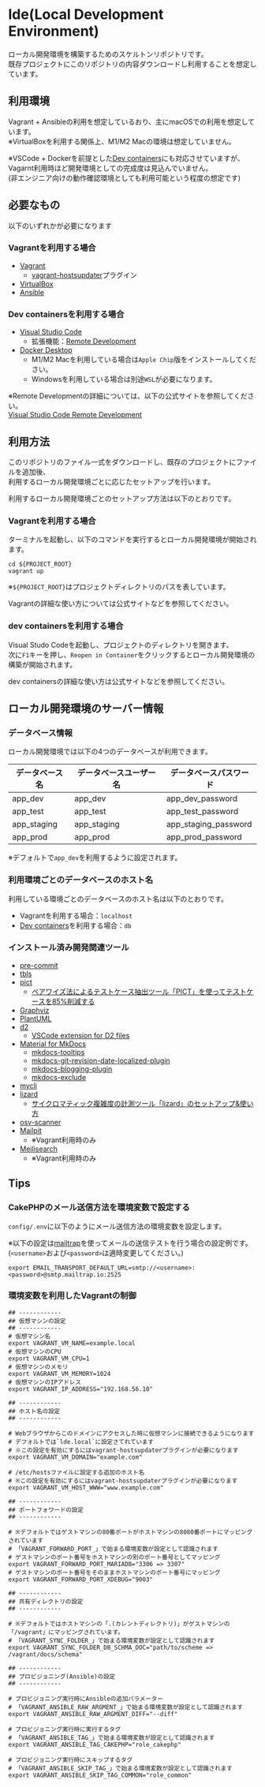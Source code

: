 lde(Local Development Environment)
=========

ローカル開発環境を構築するためのスケルトンリポジトリです。  
既存プロジェクトにこのリポジトリの内容ダウンロードし利用することを想定しています。

利用環境
------------

Vagrant + Ansibleの利用を想定しているおり、主にmacOSでの利用を想定しています。  
※VirtualBoxを利用する関係上、M1/M2 Macの環境は想定していません。

※VSCode + Dockerを前提とした[Dev containers](https://code.visualstudio.com/docs/devcontainers/containers)にも対応させていますが、  
Vagarnt利用時ほど開発環境としての完成度は見込んでいません。  
(非エンジニア向けの動作確認環境としても利用可能という程度の想定です)

必要なもの
------------

以下のいずれかが必要になります

### Vagrantを利用する場合

* [Vagrant](https://www.vagrantup.com/)
    * [vagrant-hostsupdater](https://github.com/cogitatio/vagrant-hostsupdater)プラグイン
* [VirtualBox](https://www.virtualbox.org/)
* [Ansible](https://www.ansible.com/)

### Dev containersを利用する場合

* [Visual Studio Code](https://code.visualstudio.com/)
    * 拡張機能：[Remote Development](https://marketplace.visualstudio.com/items?itemName=ms-vscode-remote.vscode-remote-extensionpack)
* [Docker Desktop](https://www.docker.com/products/docker-desktop/)
    * M1/M2 Macを利用している場合は`Apple Chip`版をインストールしてください。
    * Windowsを利用している場合は別途`WSL`が必要になります。

※Remote Developmentの詳細については、以下の公式サイトを参照してください。  
[Visual Studio Code Remote Development](https://code.visualstudio.com/docs/remote/remote-overview)

利用方法
------------

このリポジトリのファイル一式をダウンロードし、既存のプロジェクトにファイルを追加後、  
利用するローカル開発環境ごとに応じたセットアップを行います。

利用するローカル開発環境ごとのセットアップ方法は以下のとおりです。

### Vagrantを利用する場合

ターミナルを起動し、以下のコマンドを実行するとローカル開発環境が開始されます。

```
cd ${PROJECT_ROOT}
vagrant up
```

※`${PROJECT_ROOT}`はプロジェクトディレクトリのパスを表しています。

Vagrantの詳細な使い方については公式サイトなどを参照してください。

### dev containersを利用する場合

Visual Studo Codeを起動し、プロジェクトのディレクトリを開きます、  
次に`F1`キーを押し、`Reopen in Container`をクリックするとローカル開発環境の構築が開始されます。

dev containersの詳細な使い方は公式サイトなどを参照してください。

ローカル開発環境のサーバー情報
------------

### データベース情報

ローカル開発環境では以下の4つのデータベースが利用できます。

| データベース名 | データベースユーザー名 | データベースパスワード |
| -------------- | ---------------------- | ---------------------- |
| app_dev        | app_dev                | app_dev_password       |
| app_test       | app_test               | app_test_password      |
| app_staging    | app_staging            | app_staging_password   |
| app_prod       | app_prod               | app_prod_password      |

※デフォルトで`app_dev`を利用するように設定されます。

### 利用環境ごとのデータベースのホスト名

利用している環境ごとのデータベースのホスト名は以下のとおりです。

* Vagrantを利用する場合：`localhost`
* [Dev containers](https://code.visualstudio.com/docs/devcontainers/containers)を利用する場合：`db`

### インストール済み開発関連ツール

* [pre-commit](https://pre-commit.com/)
* [tbls](https://github.com/k1LoW/tbls)
* [pict](https://github.com/microsoft/pict)
    * [ペアワイズ法によるテストケース抽出ツール「PICT」を使ってテストケースを85%削減する](https://qiita.com/odekekepeanuts/items/6eceddc534d87fc797cc)
* [Graphviz](https://graphviz.org/)
* [PlantUML](https://plantuml.com/ja/)
* [d2](https://d2lang.com/)
    * [VSCode extension for D2 files](https://marketplace.visualstudio.com/items?itemName=terrastruct.d2)
* [Material for MkDocs](https://squidfunk.github.io/mkdocs-material/)
    * [mkdocs-tooltips](https://roipoussiere.frama.io/mkdocs-tooltips/)
    * [mkdocs-git-revision-date-localized-plugin](https://timvink.github.io/mkdocs-git-revision-date-localized-plugin/)
    * [mkdocs-blogging-plugin](https://liang2kl.cn/mkdocs-blogging-plugin/)
    * [mkdocs-exclude](https://github.com/apenwarr/mkdocs-exclude)
* [mycli](https://www.mycli.net/)
* [lizard](http://www.lizard.ws/)
    * [サイクロマティック複雑度の計測ツール「lizard」のセットアップ&使い方](https://qiita.com/uhooi/items/a1a96a2d7f5e081e2049)
* [osv-scanner](https://github.com/google/osv-scanner)
* [Mailpit](https://github.com/axllent/mailpit)
    * ※Vagrant利用時のみ
* [Meilisearch](https://www.meilisearch.com/)
    * ※Vagrant利用時のみ

Tips
------------

### CakePHPのメール送信方法を環境変数で設定する

`config/.env`に以下のようにメール送信方法の環境変数を設定します。

※以下の設定は[mailtrap](https://mailtrap.io/)を使ってメールの送信テストを行う場合の設定例です。  
(`<username>`および`<password>`は適時変更してください。)

```
export EMAIL_TRANSPORT_DEFAULT_URL=smtp://<username>:<password>@smtp.mailtrap.io:2525
```

### 環境変数を利用したVagrantの制御

```
## ------------
## 仮想マシンの設定
## ------------
# 仮想マシン名
export VAGRANT_VM_NAME=example.local
# 仮想マシンのCPU
export VAGRANT_VM_CPU=1
# 仮想マシンのメモリ
export VAGRANT_VM_MEMORY=1024
# 仮想マシンのIPアドレス
export VAGRANT_IP_ADDRESS="192.168.56.10"

## ------------
## ホスト名の設定
## ------------

# Webブラウザからこのドメインにアクセスした時に仮想マシンに接続できるようになります
# デフォルトでは`lde.local`に設定さてれています
# ※この設定を有効にするにはvagrant-hostsupdaterプラグインが必要になります
export VAGRANT_VM_DOMAIN="example.com"

# /etc/hostsファイルに設定する追加のホスト名
# ※この設定を有効にするにはvagrant-hostsupdaterプラグインが必要になります
export VAGRANT_VM_HOST_WWW="www.example.com"

## ------------
## ポートフォワードの設定
## ------------

# ※デフォルトではゲストマシンの80番ポートがホストマシンの8080番ポートにマッピングされています
# 「VAGRANT_FORWARD_PORT_」で始まる環境変数が設定として認識されます
# ゲストマシンのポート番号をホストマシンの別のポート番号としてマッピング
export VAGRANT_FORWARD_PORT_MARIADB="3306 => 3307"
# ゲストマシンのポート番号をそのままホストマシンのポート番号にマッピング
export VAGRANT_FORWARD_PORT_XDEBUG="9003"

## ------------
## 共有ディレクトリの設定
## ------------

# ※デフォルトではホストマシンの「.(カレントディレクトリ)」がゲストマシンの「/vagrant」にマッピングされています。
# 「VAGRANT_SYNC_FOLDER_」で始まる環境変数が設定として認識されます
export VAGRANT_SYNC_FOLDER_DB_SCHMA_DOC="path/to/scheme => /vagrant/docs/schema"

## ------------
## プロビジョニング(Ansible)の設定
## ------------

# プロビジョニング実行時にAnsibleの追加パラメーター
# 「VAGRANT_ANSIBLE_RAW_ARGMENT_」で始まる環境変数が設定として認識されます
export VAGRANT_ANSIBLE_RAW_ARGMENT_DIFF="--diff"

# プロビジョニング実行時に実行するタグ
# 「VAGRANT_ANSIBLE_TAG_」で始まる環境変数が設定として認識されます
export VAGRANT_ANSIBLE_TAG_CAKEPHP="role_cakephp"

# プロビジョニング実行時にスキップするタグ
# 「VAGRANT_ANSIBLE_SKIP_TAG_」で始まる環境変数が設定として認識されます
export VAGRANT_ANSIBLE_SKIP_TAG_COMMON="role_common"
```
